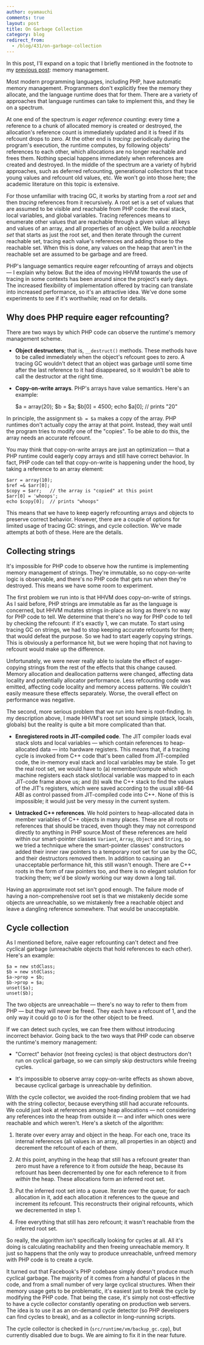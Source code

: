 ```yaml
---
author: oyamauchi
comments: true
layout: post
title: On Garbage Collection
category: blog
redirect_from:
  - /blog/431/on-garbage-collection
---
```


In this post, I'll expand on a topic that I briefly mentioned in the footnote to my [previous post](/wp/?p=311): memory management.

Most modern programming languages, including PHP, have automatic memory management. Programmers don't explicitly free the memory they allocate, and the language runtime does that for them. There are a variety of approaches that language runtimes can take to implement this, and they lie on a spectrum.

At one end of the spectrum is _eager reference counting_: every time a reference to a chunk of allocated memory is created or destroyed, the allocation's reference count is immediately updated and it is freed if its refcount drops to zero. At the other end is _tracing_: periodically during the program's execution, the runtime computes, by following objects' references to each other, which allocations are no longer reachable and frees them. Nothing special happens immediately when references are created and destroyed. In the middle of the spectrum are a variety of hybrid approaches, such as deferred refcounting, generational collectors that trace young values and refcount old values, etc. We won't go into those here; the academic literature on this topic is extensive.

For those unfamiliar with tracing GC, it works by starting from a _root set_ and then _tracing_ references from it recursively. A root set is a set of values that are assumed to be visible and reachable from PHP code: the eval stack, local variables, and global variables. Tracing references means to enumerate other values that are reachable through a given value: all keys and values of an array, and all properties of an object. We build a _reachable set_ that starts as just the root set, and then iterate through the current reachable set, tracing each value's references and adding those to the reachable set. When this is done, any values on the heap that aren't in the reachable set are assumed to be garbage and are freed.

PHP's language semantics require eager refcounting of arrays and objects — I explain why below. But the idea of moving HHVM towards the use of tracing in some contexts has been around since the project's early days. The increased flexibility of implementation offered by tracing can translate into increased performance, so it's an attractive idea. We've done some experiments to see if it's worthwhile; read on for details.


## Why does PHP require eager refcounting?


There are two ways by which PHP code can observe the runtime's memory management scheme.




  * **Object destructors**; that is, `__destruct()` methods. These methods have to be called immediately when the object's refcount goes to zero. A tracing GC wouldn't detect that an object was garbage until some time after the last reference to it had disappeared, so it wouldn't be able to call the destructor at the right time.


  * **Copy-on-write arrays**. PHP's arrays have value semantics. Here's an example:


    $a = array(20);
    $b = $a;
    $b[0] = 4500;
    echo $a[0];  // prints "20"


In principle, the assignment `$b = $a` makes a copy of the array. PHP runtimes don't actually copy the array at that point. Instead, they wait until the program tries to modify one of the "copies". To be able to do this, the array needs an accurate refcount.

You may think that copy-on-write arrays are just an optimization — that a PHP runtime could eagerly copy arrays and still have correct behavior. In fact, PHP code can tell that copy-on-write is happening under the hood, by taking a reference to an array element:


    $arr = array(10);
    $ref =& $arr[0];
    $copy = $arr;   // the array is "copied" at this point
    $arr[0] = 'whoops';
    echo $copy[0];  // prints "whoops"





This means that we have to keep eagerly refcounting arrays and objects to preserve correct behavior. However, there are a couple of options for limited usage of tracing GC: strings, and cycle collection. We've made attempts at both of these. Here are the details.


## Collecting strings


It's impossible for PHP code to observe how the runtime is implementing memory management of strings. They're immutable, so no copy-on-write logic is observable, and there's no PHP code that gets run when they're destroyed. This means we have some room to experiment.

The first problem we run into is that HHVM does copy-on-write of strings. As I said before, PHP strings are immutable as far as the language is concerned, but HHVM mutates strings in-place as long as there's no way for PHP code to tell. We determine that there's no way for PHP code to tell by checking the refcount: if it's exactly 1, we can mutate. To start using tracing GC on strings, we had to stop keeping accurate refcounts for them; that would defeat the purpose. So we had to start eagerly copying strings. This is obviously a performance hit, but we were hoping that not having to refcount would make up the difference.

Unfortunately, we were never really able to isolate the effect of eager-copying strings from the rest of the effects that this change caused. Memory allocation and deallocation patterns were changed, affecting data locality and potentially allocator performance. Less refcounting code was emitted, affecting code locality and memory access patterns. We couldn't easily measure these effects separately. Worse, the overall effect on performance was negative.

The second, more serious problem that we run into here is root-finding. In my description above, I made HHVM's root set sound simple (stack, locals, globals) but the reality is quite a bit more complicated than that.




  * **Enregistered roots in JIT-compiled code**. The JIT compiler loads eval stack slots and local variables — which contain references to heap-allocated data — into hardware registers. This means that, if a tracing cycle is invoked from C++ code that's been called from JIT-compiled code, the in-memory eval stack and local variables may be stale. To get the real root set, we would have to (a) remember/compute which machine registers each stack slot/local variable was mapped to in each JIT-code frame above us; and (b) walk the C++ stack to find the values of the JIT's registers, which were saved according to the usual x86-64 ABI as control passed from JIT-compiled code into C++. None of this is impossible; it would just be very messy in the current system.


  * **Untracked C++ references**. We hold pointers to heap-allocated data in member variables of C++ objects in many places. These are all roots or references that should be traced, even though they may not correspond directly to anything in PHP source.Most of these references are held within our smart-pointer classes `Variant`, `Array`, `Object` and `String`, so we tried a technique where the smart-pointer classes' constructors added their inner raw pointers to a temporary root set for use by the GC, and their destructors removed them. In addition to causing an unacceptable performance hit, this still wasn't enough. There are C++ roots in the form of raw pointers too, and there is no elegant solution for tracking them; we'd be slowly working our way down a long tail.


Having an approximate root set isn't good enough. The failure mode of having a non-comprehensive root set is that we mistakenly decide some objects are unreachable, so we mistakenly free a reachable object and leave a dangling reference somewhere. That would be unacceptable.


## Cycle collection


As I mentioned before, naïve eager refcounting can't detect and free cyclical garbage (unreachable objects that hold references to each other). Here's an example:


    $a = new stdClass;
    $b = new stdClass;
    $a->prop = $b;
    $b->prop = $a;
    unset($a);
    unset($b);


The two objects are unreachable — there's no way to refer to them from PHP — but they will never be freed. They each have a refcount of 1, and the only way it could go to 0 is for the other object to be freed.

If we can detect such cycles, we can free them without introducing incorrect behavior. Going back to the two ways that PHP code can observe the runtime's memory management:




  * "Correct" behavior (not freeing cycles) is that object destructors don't run on cyclical garbage, so we can simply skip destructors while freeing cycles.


  * It's impossible to observe array copy-on-write effects as shown above, because cyclical garbage is unreachable by definition.


With the cycle collector, we avoided the root-finding problem that we had with the string collector, because everything still had accurate refcounts. We could just look at references among heap allocations — not considering any references into the heap from outside it — and infer which ones were reachable and which weren't. Here's a sketch of the algorithm:


  1. Iterate over every array and object in the heap. For each one, trace its internal references (all values in an array, all properties in an object) and decrement the refcount of each of them.


  2. At this point, anything in the heap that still has a refcount greater than zero must have a reference to it from _outside_ the heap, because its refcount has been decremented by one for each reference to it from _within_ the heap. These allocations form an inferred root set.


  3. Put the inferred root set into a queue. Iterate over the queue; for each allocation in it, add each allocation it references to the queue and increment its refcount. This reconstructs their original refcounts, which we decremented in step 1.


  4. Free everything that still has zero refcount; it wasn't reachable from the inferred root set.


So really, the algorithm isn't specifically looking for cycles at all. All it's doing is calculating reachability and then freeing unreachable memory. It just so happens that the only way to produce unreachable, unfreed memory with PHP code is to create a cycle.

It turned out that Facebook's PHP codebase simply doesn't produce much cyclical garbage. The majority of it comes from a handful of places in the code, and from a small number of very large cyclical structures. When their memory usage gets to be problematic, it's easiest just to break the cycle by modifying the PHP code. That being the case, it's simply not cost-effective to have a cycle collector constantly operating on production web servers. The idea is to use it as an on-demand cycle detector (so PHP developers can find cycles to break), and as a collector in long-running scripts.

The cycle collector is checked in (`src/runtime/vm/backup_gc.cpp`), but currently disabled due to bugs. We are aiming to fix it in the near future.
